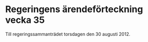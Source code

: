 # Regeringens ärendeförteckning vecka 35

Till regeringssammanträdet torsdagen den 30 augusti 2012\.
